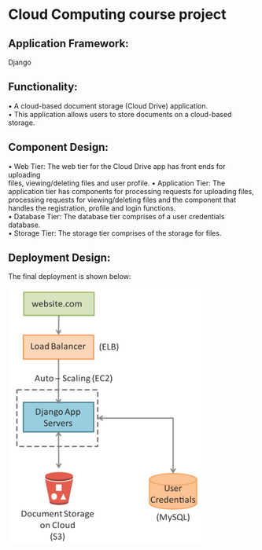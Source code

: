 # Cloud Computing course project #
## Application Framework: ##
Django
## Functionality: ##
• A cloud-based document storage (Cloud Drive) application. \
• This application allows users to store documents on a cloud-based storage. 
## Component Design: ##
• Web Tier: The web tier for the Cloud Drive app has front ends for uploading \
files, viewing/deleting files and user profile.
• Application Tier: The application tier has components for processing requests for
uploading files, processing requests for viewing/deleting files and the component
that handles the registration, profile and login functions. \
• Database Tier: The database tier comprises of a user credentials database. \
• Storage Tier: The storage tier comprises of the storage for files. 
## Deployment Design: ##
The final deployment is shown below: 

![design](https://github.com/sai-shi/Cloud-Drive-Application/blob/master/deployment_design.png)
